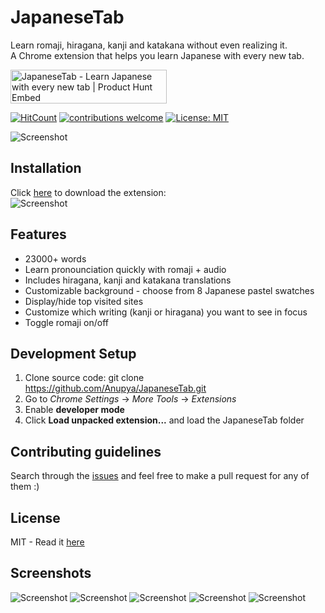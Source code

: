 # JapaneseTab

Learn romaji, hiragana, kanji and katakana without even realizing it. <br >
A Chrome extension that helps you learn Japanese with every new tab. 

<a href="https://www.producthunt.com/posts/japanesetab?utm_source=badge-featured&utm_medium=badge&utm_souce=badge-japanesetab" target="_blank"><img src="https://api.producthunt.com/widgets/embed-image/v1/featured.svg?post_id=146583&theme=light" alt="JapaneseTab - Learn Japanese with every new tab | Product Hunt Embed" style="width: 250px; height: 54px;" width="250px" height="54px" /></a>

[![HitCount](https://hitcounter.pythonanywhere.com/count/tag.svg?url=https%3A%2F%2Fgithub.com%2FAnupya%2FJapanese-Tab)](https://hitcounter.pythonanywhere.com/count/tag.svg?url=https%3A%2F%2Fgithub.com%2FAnupya%2FJapanese-Tab) [![contributions welcome](https://img.shields.io/badge/contributions-welcome-brightgreen.svg?style=flat)](https://github.com/dwyl/esta/issues) [![License: MIT](https://img.shields.io/badge/License-MIT-yellow.svg)](https://opensource.org/licenses/MIT)


![Screenshot](https://github.com/Anupya/JapTab/blob/master/logotitlesmaller.png)


## Installation
 Click [here](https://chrome.google.com/webstore/detail/japanesetab/jndamehabjcbgopalgabjpplldmjnnfn) to download the extension: <br />
 ![Screenshot](http://static1.squarespace.com/static/4f5810d9e4b0ebbf0a1507a6/546cff26e4b08897ae07e062/55b2a832e4b051ab94b88fde/1440437069496/?format=1000w)
 
  ## Features
 - 23000+ words
 - Learn pronounciation quickly with romaji + audio
 - Includes hiragana, kanji and katakana translations
 - Customizable background - choose from 8 Japanese pastel swatches
 - Display/hide top visited sites
 - Customize which writing (kanji or hiragana) you want to see in focus
 - Toggle romaji on/off

 ## Development Setup
 
 1. Clone source code: git clone https://github.com/Anupya/JapaneseTab.git
 2. Go to *Chrome Settings* -> *More Tools* -> *Extensions*
 3. Enable **developer mode**
 4. Click **Load unpacked extension...** and load the JapaneseTab folder
 
 ## Contributing guidelines
 
 Search through the [issues](https://github.com/Anupya/JapaneseTab/issues) and feel free to make a pull request for any of them :)
 
## License

MIT - Read it [here](https://github.com/Anupya/JapaneseTab/blob/master/LICENSE)

## Screenshots
![Screenshot](https://github.com/Anupya/JapaneseTab/blob/master/screenshot1.png)
![Screenshot](https://github.com/Anupya/JapaneseTab/blob/master/screenshot2.png)
![Screenshot](https://github.com/Anupya/JapaneseTab/blob/master/screenshot3.png)
![Screenshot](https://github.com/Anupya/JapaneseTab/blob/master/screenshot4.png)
![Screenshot](https://github.com/Anupya/JapaneseTab/blob/master/screenshot5.png)

